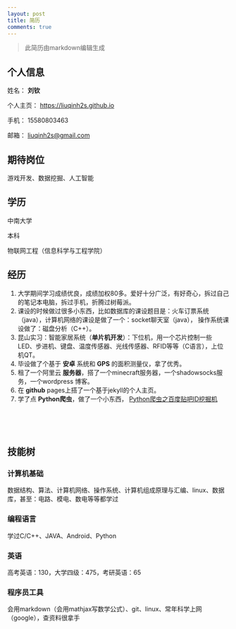 ```yaml
---
layout: post
title: 简历
comments: true
---
```


>此简历由markdown编辑生成

## 个人信息

姓名： **刘钦**

个人主页： https://liuqinh2s.github.io

手机： 15580803463

邮箱： liuqinh2s@gmail.com

## 期待岗位

游戏开发、数据挖掘、人工智能

## 学历

中南大学

本科

物联网工程（信息科学与工程学院）

## 经历

1. 大学期间学习成绩优良，成绩加权80多。爱好十分广泛，有好奇心，拆过自己的笔记本电脑，拆过手机，折腾过树莓派。
2. 课设的时候做过很多小东西，比如数据库的课设题目是：火车订票系统（java），计算机网络的课设是做了一个：socket聊天室（java），
操作系统课设做了：磁盘分析（C++）。
3. 昆山实习：智能家居系统（**单片机开发**）：下位机，用一个芯片控制一些LED、步进机、键盘、温度传感器、光线传感器、RFID等等（C语言），上位机QT。
4. 毕设做了个基于 **安卓** 系统和 **GPS** 的面积测量仪，拿了优秀。
6. 租了一个阿里云 **服务器**，搭了一个minecraft服务器，一个shadowsocks服务，一个wordpress 博客。
7. 在 **github** pages上搭了一个基于jekyll的个人主页。
8. 学了点 **Python爬虫**，做了一个小东西，
[Python爬虫之百度贴吧ID挖掘机](https://liuqinh2s.github.io/2017/01/%E7%99%BE%E5%BA%A6%E8%B4%B4%E5%90%A7ID%E6%8C%96%E6%8E%98%E6%9C%BA/)

</br>
</br>
</br>

## 技能树

### 计算机基础

数据结构、算法、计算机网络、操作系统、计算机组成原理与汇编、linux、数据库，甚至：电路、模电、数电等等都学过

### 编程语言

学过C/C++、JAVA、Android、Python

### 英语

高考英语：130，大学四级：475，考研英语：65

### 程序员工具

会用markdown（会用mathjax写数学公式）、git、linux、常年科学上网（google），查资料很拿手

